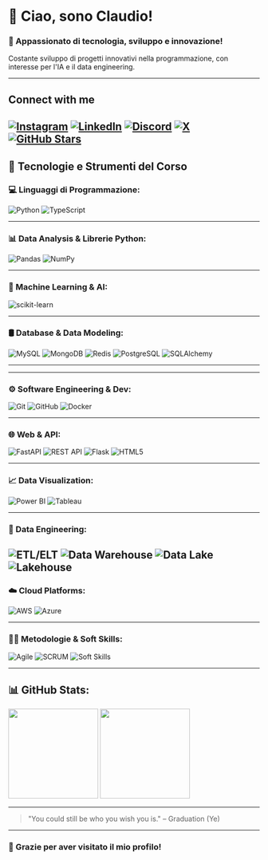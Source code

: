 # 👋 Ciao, sono Claudio!  
### 🚀 Appassionato di tecnologia, sviluppo e innovazione!

Costante sviluppo di progetti innovativi nella programmazione, con interesse per l'IA e il data engineering.

---
## Connect with me

[![Instagram](https://img.shields.io/badge/Instagram-Follow-E4405F?logo=instagram)](https://instagram.com/_claudiomontoya_)
[![LinkedIn](https://img.shields.io/badge/LinkedIn-Connect-blue?logo=linkedin)](https://www.linkedin.com/in/clamontoya?utm_source=share&utm_campaign=share_via&utm_content=profile&utm_medium=ios_app)
[![Discord](https://img.shields.io/badge/Discord-3.5k%20online-5865F2?logo=discord)](https://discord.gg/aVDahGaNWu)
[![X](https://img.shields.io/badge/X-@sambucooo-black?logo=x)](https://x.com/sambucooo)
[![GitHub Stars](https://img.shields.io/github/stars/clamontoya28/tuo_repo?style=social)](https://github.com/clamontoya28/tuo_repo/stargazers)
---
## 🚀 Tecnologie e Strumenti del Corso

### 💻 Linguaggi di Programmazione:
![Python](https://img.shields.io/badge/Python-3776AB?style=for-the-badge&logo=python&logoColor=white)
![TypeScript](https://img.shields.io/badge/TypeScript-3178C6?style=for-the-badge&logo=typescript&logoColor=white)

---

### 📊 Data Analysis & Librerie Python:
![Pandas](https://img.shields.io/badge/Pandas-150458?style=for-the-badge&logo=pandas&logoColor=white)
![NumPy](https://img.shields.io/badge/NumPy-013243?style=for-the-badge&logo=numpy&logoColor=white)

---

### 🤖 Machine Learning & AI:
![scikit-learn](https://img.shields.io/badge/scikit--learn-F7931E?style=for-the-badge&logo=scikit-learn&logoColor=white)

---

### 🛢️ Database & Data Modeling:
![MySQL](https://img.shields.io/badge/MySQL-005C84?style=for-the-badge&logo=mysql&logoColor=white)
![MongoDB](https://img.shields.io/badge/MongoDB-47A248?style=for-the-badge&logo=mongodb&logoColor=white)
![Redis](https://img.shields.io/badge/Redis-DC382D?style=for-the-badge&logo=redis&logoColor=white)
![PostgreSQL](https://img.shields.io/badge/PostgreSQL-316192?style=for-the-badge&logo=postgresql&logoColor=white)
![SQLAlchemy](https://img.shields.io/badge/SQLAlchemy-316192?style=for-the-badge&logo=sqlalchemy&logoColor=white)


---


---

### ⚙️ Software Engineering & Dev:
![Git](https://img.shields.io/badge/Git-F05032?style=for-the-badge&logo=git&logoColor=white)
![GitHub](https://img.shields.io/badge/GitHub-181717?style=for-the-badge&logo=github&logoColor=white)
![Docker](https://img.shields.io/badge/Docker-2496ED?style=for-the-badge&logo=docker&logoColor=white)

---

### 🌐 Web & API:
![FastAPI](https://img.shields.io/badge/FastAPI-009688?style=for-the-badge&logo=fastapi&logoColor=white)
![REST API](https://img.shields.io/badge/REST%20API-6DB33F?style=for-the-badge&logo=fastapi&logoColor=white)
![Flask](https://img.shields.io/badge/Flask%20-6DB33F?style=for-the-badge&logo=flask&logoColor=white)
![HTML5](https://img.shields.io/badge/HTML5-E34F26?style=for-the-badge&logo=html5&logoColor=white)

---

### 📈 Data Visualization:
![Power BI](https://img.shields.io/badge/Power%20BI-F2C811?style=for-the-badge&logo=powerbi&logoColor=black)
![Tableau](https://img.shields.io/badge/Tableau-E97627?style=for-the-badge&logo=tableau&logoColor=white)

---

### 🔁 Data Engineering:
![ETL/ELT](https://img.shields.io/badge/ETL/ELT-1E90FF?style=for-the-badge&logo=apacheairflow&logoColor=white)
![Data Warehouse](https://img.shields.io/badge/Data%20Warehouse-FFA500?style=for-the-badge&logo=databricks&logoColor=white)
![Data Lake](https://img.shields.io/badge/Data%20Lake-20B2AA?style=for-the-badge&logo=amazons3&logoColor=white)
![Lakehouse](https://img.shields.io/badge/Lakehouse-20B2AA?style=for-the-badge&logo=databricks&logoColor=white)
---

### ☁️ Cloud Platforms:
![AWS](https://img.shields.io/badge/AWS-FF9900?style=for-the-badge&logo=amazonaws&logoColor=white)
![Azure](https://img.shields.io/badge/Azure-0078D4?style=for-the-badge&logo=microsoftazure&logoColor=white)

---


### 👨‍💻 Metodologie & Soft Skills:
![Agile](https://img.shields.io/badge/Agile%20Methodology-02569B?style=for-the-badge&logo=scrumalliance&logoColor=white)
![SCRUM](https://img.shields.io/badge/SCRUM-6DB33F?style=for-the-badge&logo=scrum&logoColor=white)
![Soft Skills](https://img.shields.io/badge/Teamwork%20&%20Communication-9C27B0?style=for-the-badge&logo=teams&logoColor=white)

---

## 📊 GitHub Stats:

<p align="left">
  <img src="https://github-readme-stats.vercel.app/api?username=clamontoya28&show_icons=true&theme=radical" height="180px"/>
  <img src="https://github-readme-stats.vercel.app/api/top-langs/?username=clamontoya28&layout=compact&theme=radical" height="180px"/>
</p>

---

> "You could still be who you wish you is." – Graduation (Ye)

---

### 🎉 Grazie per aver visitato il mio profilo! 
